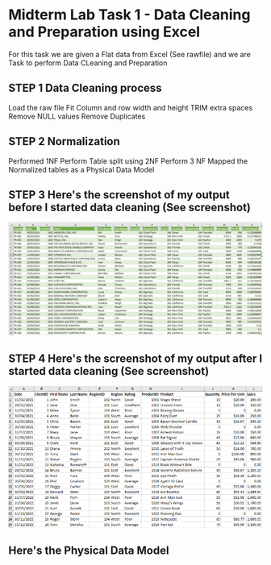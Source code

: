 # Midterm Lab Task 1 - Data Cleaning and Preparation using Excel
For this task we are given a Flat data from Excel (See rawfile) and we are Task to perform Data CLeaning and Preparation 
## STEP 1 Data Cleaning process
Load the raw file
Fit Column and row width and height
TRIM extra spaces
Remove NULL values
Remove Duplicates
## STEP 2 Normalization 
Performed 1NF
Perform Table split using 2NF
Perform 3 NF
Mapped the Normalized tables as a Physical Data Model
## STEP 3 Here's the screenshot of my output before I started data cleaning (See screenshot)
![Screenshot](images/Screenshot%202025-03-06%20203603.png)

## STEP 4 Here's the screenshot of my output after I started data cleaning (See screenshot)
![Screenshot](images/data.png)
## Here's the Physical Data Model
